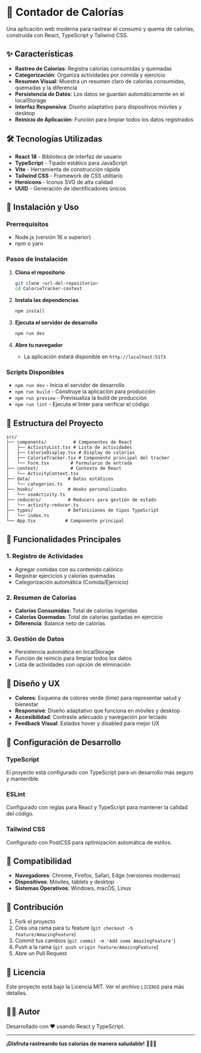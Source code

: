 # 🍎 Contador de Calorías

Una aplicación web moderna para rastrear el consumo y quema de calorías, construida con React, TypeScript y Tailwind CSS.

## ✨ Características

- **Rastreo de Calorías**: Registra calorías consumidas y quemadas
- **Categorización**: Organiza actividades por comida y ejercicio
- **Resumen Visual**: Muestra un resumen claro de calorías consumidas, quemadas y la diferencia
- **Persistencia de Datos**: Los datos se guardan automáticamente en el localStorage
- **Interfaz Responsiva**: Diseño adaptativo para dispositivos móviles y desktop
- **Reinicio de Aplicación**: Función para limpiar todos los datos registrados

## 🛠️ Tecnologías Utilizadas

- **React 18** - Biblioteca de interfaz de usuario
- **TypeScript** - Tipado estático para JavaScript
- **Vite** - Herramienta de construcción rápida
- **Tailwind CSS** - Framework de CSS utilitario
- **Heroicons** - Iconos SVG de alta calidad
- **UUID** - Generación de identificadores únicos

## 🚀 Instalación y Uso

### Prerrequisitos

- Node.js (versión 16 o superior)
- npm o yarn

### Pasos de Instalación

1. **Clona el repositorio**
   ```bash
   git clone <url-del-repositorio>
   cd CalorieTracker-context
   ```

2. **Instala las dependencias**
   ```bash
   npm install
   ```

3. **Ejecuta el servidor de desarrollo**
   ```bash
   npm run dev
   ```

4. **Abre tu navegador**
   - La aplicación estará disponible en `http://localhost:5173`

### Scripts Disponibles

- `npm run dev` - Inicia el servidor de desarrollo
- `npm run build` - Construye la aplicación para producción
- `npm run preview` - Previsualiza la build de producción
- `npm run lint` - Ejecuta el linter para verificar el código

## 📁 Estructura del Proyecto

```
src/
├── components/          # Componentes de React
│   ├── ActivityList.tsx # Lista de actividades
│   ├── CalorieDisplay.tsx # Display de calorías
│   ├── CalorieTracker.tsx # Componente principal del tracker
│   └── Form.tsx        # Formulario de entrada
├── context/            # Contexto de React
│   └── ActivityContext.tsx
├── data/              # Datos estáticos
│   └── categories.ts
├── hooks/             # Hooks personalizados
│   └── useActivity.ts
├── reducers/          # Reducers para gestión de estado
│   └── activity-reducer.ts
├── types/             # Definiciones de tipos TypeScript
│   └── index.ts
└── App.tsx           # Componente principal
```

## 🎯 Funcionalidades Principales

### 1. Registro de Actividades
- Agregar comidas con su contenido calórico
- Registrar ejercicios y calorías quemadas
- Categorización automática (Comida/Ejercicio)

### 2. Resumen de Calorías
- **Calorías Consumidas**: Total de calorías ingeridas
- **Calorías Quemadas**: Total de calorías gastadas en ejercicio
- **Diferencia**: Balance neto de calorías

### 3. Gestión de Datos
- Persistencia automática en localStorage
- Función de reinicio para limpiar todos los datos
- Lista de actividades con opción de eliminación

## 🎨 Diseño y UX

- **Colores**: Esquema de colores verde (lime) para representar salud y bienestar
- **Responsive**: Diseño adaptativo que funciona en móviles y desktop
- **Accesibilidad**: Contraste adecuado y navegación por teclado
- **Feedback Visual**: Estados hover y disabled para mejor UX

## 🔧 Configuración de Desarrollo

### TypeScript
El proyecto está configurado con TypeScript para un desarrollo más seguro y mantenible.

### ESLint
Configurado con reglas para React y TypeScript para mantener la calidad del código.

### Tailwind CSS
Configurado con PostCSS para optimización automática de estilos.

## 📱 Compatibilidad

- **Navegadores**: Chrome, Firefox, Safari, Edge (versiones modernas)
- **Dispositivos**: Móviles, tablets y desktop
- **Sistemas Operativos**: Windows, macOS, Linux

## 🤝 Contribución

1. Fork el proyecto
2. Crea una rama para tu feature (`git checkout -b feature/AmazingFeature`)
3. Commit tus cambios (`git commit -m 'Add some AmazingFeature'`)
4. Push a la rama (`git push origin feature/AmazingFeature`)
5. Abre un Pull Request

## 📄 Licencia

Este proyecto está bajo la Licencia MIT. Ver el archivo `LICENSE` para más detalles.

## 👨‍💻 Autor

Desarrollado con ❤️ usando React y TypeScript.

---

**¡Disfruta rastreando tus calorías de manera saludable!** 🏃‍♂️💪
